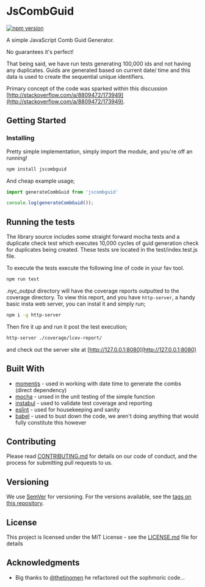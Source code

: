 # JsCombGuid

[![npm version](https://badge.fury.io/js/jscombguid.svg)](https://badge.fury.io/js/jscombguid)

A simple JavaScript Comb Guid Generator.

No guarantees it's perfect!

That being said, we have run tests generating 100,000 ids and not having any duplicates.
Guids are generated based on current date/ time and this data is used to create the sequential unique identifiers.

Primary concept of the code was sparked within this discussion [http://stackoverflow.com/a/8809472/173949](http://stackoverflow.com/a/8809472/173949).

## Getting Started

### Installing

Pretty simple implementation, simply import the module, and you're off an running!

```bash
npm install jscombguid
```

And cheap example usage;

```javascript
import generateCombGuid from 'jscombguid'

console.log(generateCombGuid());
```

## Running the tests

The library source includes some straight forward mocha tests and a duplicate check test which executes 10,000 cycles of guid generation check for duplicates being created. These tests sre located in the test/index.test.js file.

To execute the tests execute the following line of code in your fav tool.

```bash
npm run test
```

.nyc_output directory will have the coverage reports outputted to the coverage directory.
To view this report, and you have `http-server`, a handy basic insta web server, you can instal it and simply run;

```bash
npm i -g http-server
```

Then fire it up and run it post the test execution;

```bash
http-server ./coverage/lcov-report/
```

and check out the server site at [http://127.0.0.1:8080](http://127.0.0.1:8080)

## Built With

* [momentjs](http://www.momentjs.com) - used in working with date time to generate the combs (direct dependency)
* [mocha](https://maven.apache.org/) - unsed in the unit testing of the simple function
* [instabul](https://istanbul.js.org/) - used to validate test coverage and reporting
* [eslint](https://eslint.org/) - used for housekeeping and sanity
* [babel](https://babeljs.io/) - used to bust down the code, we aren't doing anything that would fully constitute this however

## Contributing

Please read [CONTRIBUTING.md](https://gist.github.com/PurpleBooth/b24679402957c63ec426) for details on our code of conduct, and the process for submitting pull requests to us.

## Versioning

We use [SemVer](http://semver.org/) for versioning. For the versions available, see the [tags on this repository](https://github.com/your/project/tags).

## License

This project is licensed under the MIT License - see the [LICENSE.md](LICENSE.md) file for details

## Acknowledgments

* Big thanks to [@thetinomen](https://twitter.com/thetinomen) he refactored out the sophmoric code...
